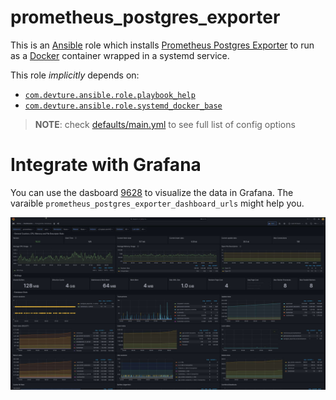 # prometheus_postgres_exporter

This is an [Ansible](https://www.ansible.com/) role which installs [Prometheus Postgres Exporter](https://github.com/prometheus-community/postgres_exporter) to run as a [Docker](https://www.docker.com/) container wrapped in a systemd service.

This role *implicitly* depends on:

- [`com.devture.ansible.role.playbook_help`](https://github.com/devture/com.devture.ansible.role.playbook_help)
- [`com.devture.ansible.role.systemd_docker_base`](https://github.com/devture/com.devture.ansible.role.systemd_docker_base)


> **NOTE**: check [defaults/main.yml](./defaults/main.yml) to see full list of config options

# Integrate with Grafana

You can use the dasboard [9628](https://grafana.com/grafana/dashboards/9628-postgresql-database/) to visualize the data in Grafana. The varaible `prometheus_postgres_exporter_dashboard_urls` might help you.

![A grafana dashboard showing connection data, commits to the database and more](assets/grafana_screenshot.jpeg)
